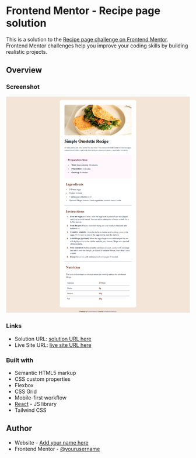 # Frontend Mentor - Recipe page solution

This is a solution to the [Recipe page challenge on Frontend Mentor](https://www.frontendmentor.io/challenges/recipe-page-KiTsR8QQKm). Frontend Mentor challenges help you improve your coding skills by building realistic projects. 



## Overview

### Screenshot

![](./design/solution.png)



### Links

- Solution URL: [solution URL here](https://github.com/IndranjanaChatterjee/Recipe-page)
- Live Site URL: [live site URL here](https://recipe-page-one-amber.vercel.app/)



### Built with

- Semantic HTML5 markup
- CSS custom properties
- Flexbox
- CSS Grid
- Mobile-first workflow
- [React](https://reactjs.org/) - JS library
- Tailwind CSS




## Author

- Website - [Add your name here](https://github.com/IndranjanaChatterjee/Recipe-page)
- Frontend Mentor - [@yourusername](https://www.frontendmentor.io/profile/IndranjanaChatterjee)



